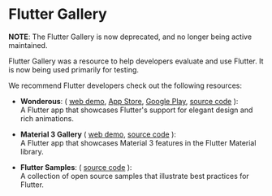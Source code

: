 # Flutter Gallery

**NOTE**: The Flutter Gallery is now deprecated, and no longer being active maintained.

Flutter Gallery was a resource to help developers evaluate and use Flutter.
It is now being used primarily for testing.

We recommend Flutter developers check out the following resources:

* **Wonderous**:
(
[web demo](https://wonderous.app/web/),
[App Store](https://apps.apple.com/us/app/wonderous/id1612491897),
[Google Play](https://play.google.com/store/apps/details?id=com.gskinner.flutter.wonders),
[source code](https://github.com/gskinnerTeam/flutter-wonderous-app)
):<br>
A Flutter app that showcases Flutter's support for elegant design and rich animations.

* **Material 3 Gallery**
(
[web demo](https://flutter.github.io/samples/web/material_3_demo/),
[source code](https://github.com/flutter/samples/tree/main/material_3_demo)
):<br>
A Flutter app that showcases Material 3 features in the Flutter Material library.

* **Flutter Samples**:
(
[source code](https://github.com/flutter/samples)
):<br>
A collection of open source samples that illustrate best practices for Flutter.
